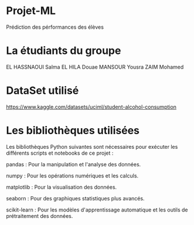 # Projet-ML
Prédiction des pérformances des élèves
# La étudiants du groupe
EL HASSNAOUI Salma
EL HILA Douae
MANSOUR Yousra
ZAIM Mohamed
# DataSet utilisé
https://www.kaggle.com/datasets/uciml/student-alcohol-consumption
# Les bibliothèques utilisées
Les bibliothèques Python suivantes sont nécessaires pour exécuter les différents scripts et notebooks de ce projet :

pandas : Pour la manipulation et l'analyse des données.

numpy : Pour les opérations numériques et les calculs.

matplotlib : Pour la visualisation des données.

seaborn : Pour des graphiques statistiques plus avancés.

scikit-learn : Pour les modèles d'apprentissage automatique et les outils de prétraitement des données.
